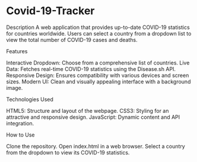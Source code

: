 # Covid-19-Tracker
Description
A web application that provides up-to-date COVID-19 statistics for countries worldwide. Users can select a country from a dropdown list to view the total number of COVID-19 cases and deaths.

Features

Interactive Dropdown: Choose from a comprehensive list of countries.
Live Data: Fetches real-time COVID-19 statistics using the Disease.sh API.
Responsive Design: Ensures compatibility with various devices and screen sizes.
Modern UI: Clean and visually appealing interface with a background image.

Technologies Used

HTML5: Structure and layout of the webpage.
CSS3: Styling for an attractive and responsive design.
JavaScript: Dynamic content and API integration.

How to Use

Clone the repository.
Open index.html in a web browser.
Select a country from the dropdown to view its COVID-19 statistics.
